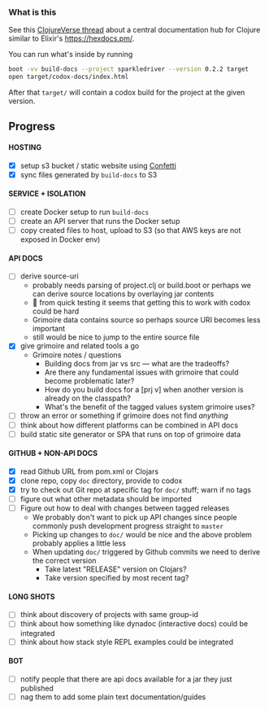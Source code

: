 ### What is this

See this [ClojureVerse thread](https://clojureverse.org/t/creating-a-central-documentation-repository-website-codox-complications/1287/) 
about a central documentation hub for Clojure similar to Elixir's https://hexdocs.pm/.


You can run what's inside by running

```sh
boot -vv build-docs --project sparkledriver --version 0.2.2 target
open target/codox-docs/index.html
```

After that `target/` will contain a codox build for the project at the given version.

## Progress

#### HOSTING

- [x] setup s3 bucket / static website using [Confetti](https://github.com/confetti-clj/confetti)
- [x] sync files generated by `build-docs` to S3

#### SERVICE + ISOLATION

- [ ] create Docker setup to run `build-docs`
- [ ] create an API server that runs the Docker setup
- [ ] copy created files to host, upload to S3 (so that AWS keys are not exposed in Docker env)

#### API DOCS

- [ ] derive source-uri 
  - probably needs parsing of project.clj or build.boot or perhaps we can derive source locations by overlaying jar contents
  - :face_with_head_bandage: from quick testing it seems that getting this to work with codox could be hard
  - Grimoire data contains source so perhaps source URI becomes less important
  - still would be nice to jump to the entire source file
- [x] give grimoire and related tools a go
  - Grimoire notes / questions
    - Building docs from jar vs src — what are the tradeoffs?
    - Are there any fundamental issues with grimoire that could become problematic later?
    - How do you build docs for a [prj v] when another version is already on the classpath?
    - What's the benefit of the tagged values system grimoire uses?
- [ ] throw an error or something if grimoire does not find *anything*
- [ ] think about how different platforms can be combined in API docs
- [ ] build static site generator or SPA that runs on top of grimoire data

#### GITHUB + NON-API DOCS

- [x] read Github URL from pom.xml or Clojars
- [x] clone repo, copy `doc` directory, provide to codox
- [x] try to check out Git repo at specific tag for `doc/` stuff; warn if no tags
- [ ] figure out what other metadata should be imported
- [ ] Figure out how to deal with changes between tagged releases
  - We probably don't want to pick up API changes since people commonly push development progress straight to `master`
  - Picking up changes to `doc/` would be nice and the above problem probably applies a little less
  - When updating `doc/` triggered by Github commits we need to derive the correct version
    - Take latest "RELEASE" version on Clojars?
    - Take version specified by most recent tag?

#### LONG SHOTS

- [ ] think about discovery of projects with same group-id
- [ ] think about how something like dynadoc (interactive docs) could be integrated
- [ ] think about how stack style REPL examples could be integrated

#### BOT

- [ ] notify people that there are api docs available for a jar they just published 
- [ ] nag them to add some plain text documentation/guides
